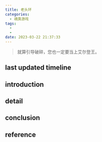 ```yaml
---
title: 老头环
categories:
  - 魂类游戏
tags:
  - 
  - 
date: 2023-03-22 21:37:33
---
```




>就算引导破碎，您也一定要当上艾尔登王。

<!-- more -->

## last updated timeline


## introduction


## detail


## conclusion


## reference
